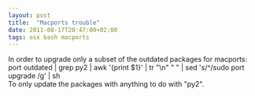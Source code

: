 ```yaml
---
layout: post
title:  "Macports trouble"
date: 2011-08-17T20:47:00+02:00
tags: osx bash macports
---
```


In order to upgrade only a subset of the outdated packages for macports:<br>
port outdated | grep py2 | awk '{print $1}' | tr "\\n" " " | sed 's/^/sudo port upgrade /g' | sh<br>
To only update the packages with anything to do with "py2".
<div style="clear: both;"></div>